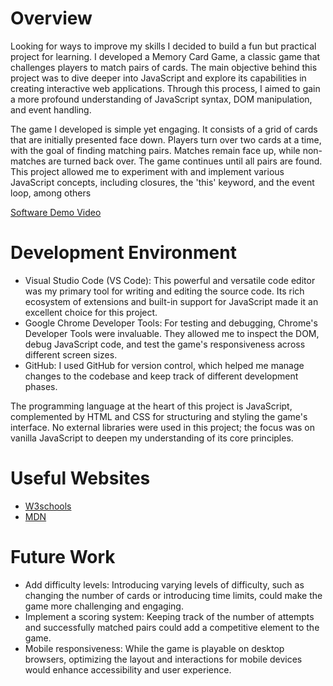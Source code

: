 

# Overview

Looking for ways to improve my skills I decided to build a fun but practical project for learning. I developed a Memory Card Game, a classic game that challenges players to match pairs of cards. The main objective behind this project was to dive deeper into JavaScript and explore its capabilities in creating interactive web applications. Through this process, I aimed to gain a more profound understanding of JavaScript syntax, DOM manipulation, and event handling.

The game I developed is simple yet engaging. It consists of a grid of cards that are initially presented face down. Players turn over two cards at a time, with the goal of finding matching pairs. Matches remain face up, while non-matches are turned back over. The game continues until all pairs are found. This project allowed me to experiment with and implement various JavaScript concepts, including closures, the 'this' keyword, and the event loop, among others

[Software Demo Video](http://youtube.link.goes.here)

# Development Environment

- Visual Studio Code (VS Code): This powerful and versatile code editor was my primary tool for writing and editing the source code. Its rich ecosystem of extensions and built-in support for JavaScript made it an excellent choice for this project.
- Google Chrome Developer Tools: For testing and debugging, Chrome's Developer Tools were invaluable. They allowed me to inspect the DOM, debug JavaScript code, and test the game's responsiveness across different screen sizes.
- GitHub: I used GitHub for version control, which helped me manage changes to the codebase and keep track of different development phases.
  
The programming language at the heart of this project is JavaScript, complemented by HTML and CSS for structuring and styling the game's interface. No external libraries were used in this project; the focus was on vanilla JavaScript to deepen my understanding of its core principles.

# Useful Websites

- [W3schools](https://www.w3schools.com/)
- [MDN](https://developer.mozilla.org/en-US/docs/Web/JavaScript)

# Future Work

- Add difficulty levels: Introducing varying levels of difficulty, such as changing the number of cards or introducing time limits, could make the game more challenging and engaging.
- Implement a scoring system: Keeping track of the number of attempts and successfully matched pairs could add a competitive element to the game.
- Mobile responsiveness: While the game is playable on desktop browsers, optimizing the layout and interactions for mobile devices would enhance accessibility and user experience.
